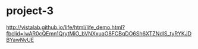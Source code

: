 # project-3

http://vistalab.github.io/life/html/life_demo.html?fbclid=IwAR0cQEmn1QrytMiO_bVNXxuaO8FCBqDO6Sh6XTZNdlS_tyRYKJDBYawNyUE

